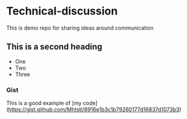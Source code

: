 # Technical-discussion
  This is demo repo for sharing ideas around communication


## This is a second heading

* One
* Two
* Three

### Gist

This is a good example of [my code] (https://gist.github.com/Mhtstl/8916e1b3c1b79260177d16837d1073b3)

